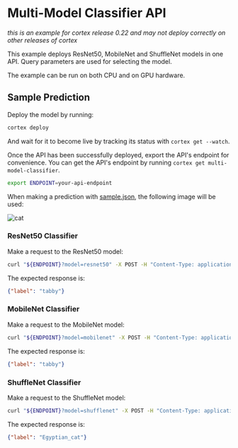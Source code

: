 # Multi-Model Classifier API

_this is an example for cortex release 0.22 and may not deploy correctly on other releases of cortex_

This example deploys ResNet50, MobileNet and ShuffleNet models in one API. Query parameters are used for selecting the model.

The example can be run on both CPU and on GPU hardware.

## Sample Prediction

Deploy the model by running:

```bash
cortex deploy
```

And wait for it to become live by tracking its status with `cortex get --watch`.

Once the API has been successfully deployed, export the API's endpoint for convenience. You can get the API's endpoint by running `cortex get multi-model-classifier`.

```bash
export ENDPOINT=your-api-endpoint
```

When making a prediction with [sample.json](sample.json), the following image will be used:

![cat](https://i.imgur.com/213xcvs.jpg)

### ResNet50 Classifier

Make a request to the ResNet50 model:

```bash
curl "${ENDPOINT}?model=resnet50" -X POST -H "Content-Type: application/json" -d @sample.json
```

The expected response is:

```json
{"label": "tabby"}
```

### MobileNet Classifier

Make a request to the MobileNet model:

```bash
curl "${ENDPOINT}?model=mobilenet" -X POST -H "Content-Type: application/json" -d @sample.json
```

The expected response is:

```json
{"label": "tabby"}
```

### ShuffleNet Classifier

Make a request to the ShuffleNet model:

```bash
curl "${ENDPOINT}?model=shufflenet" -X POST -H "Content-Type: application/json" -d @sample.json
```

The expected response is:

```json
{"label": "Egyptian_cat"}
```
